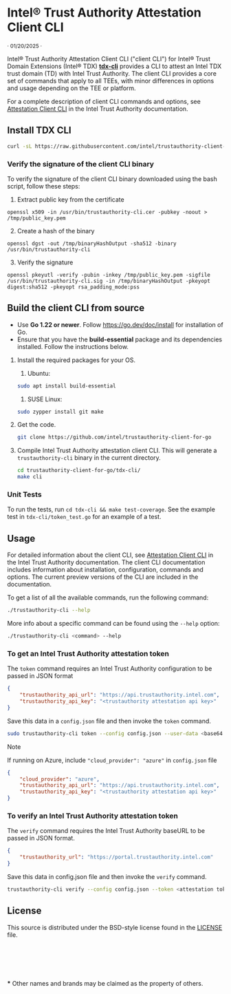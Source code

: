 # Intel® Trust Authority Attestation Client CLI

<p style="font-size: 0.875em;">· 01/20/2025 ·</p>

Intel® Trust Authority Attestation Client CLI ("client CLI") for Intel® Trust Domain Extensions (Intel® TDX) [**tdx-cli**](./tdx-cli) provides a CLI to attest an Intel TDX trust domain (TD) with Intel Trust Authority. The client CLI provides a core set of commands that apply to all TEEs, with minor differences in options and usage depending on the TEE or platform.

For a complete description of client CLI commands and options, see [Attestation Client CLI](https://docs.trustauthority.intel.com/main/articles/integrate-go-tdx-cli.html) in the Intel Trust Authority documentation.

## Install TDX CLI
   ```sh
   curl -sL https://raw.githubusercontent.com/intel/trustauthority-client-for-go/main/release/install-tdx-cli.sh | sudo bash -
   ```

### Verify the signature of the client CLI binary

To verify the signature of the client CLI binary downloaded using the bash script, follow these steps:

1. Extract public key from the certificate
```
openssl x509 -in /usr/bin/trustauthority-cli.cer -pubkey -noout > /tmp/public_key.pem
```

2. Create a hash of the binary
```
openssl dgst -out /tmp/binaryHashOutput -sha512 -binary /usr/bin/trustauthority-cli
```

3. Verify the signature 
```
openssl pkeyutl -verify -pubin -inkey /tmp/public_key.pem -sigfile /usr/bin/trustauthority-cli.sig -in /tmp/binaryHashOutput -pkeyopt digest:sha512 -pkeyopt rsa_padding_mode:pss
```

## Build the client CLI from source

- Use **Go 1.22 or newer**. Follow https://go.dev/doc/install for installation of Go.
- Ensure that you have the **build-essential** package and its dependencies installed. Follow the instructions below.


1. Install the required packages for your OS.
    1. Ubuntu:
    ```sh
    sudo apt install build-essential
    ```
    1. SUSE Linux:
    ```sh
    sudo zypper install git make
    ```

1. Get the code.
    ```sh
    git clone https://github.com/intel/trustauthority-client-for-go
    ```

1. Compile Intel Trust Authority attestation client CLI. This will generate a `trustauthority-cli` binary in the current directory.

    ```sh
    cd trustauthority-client-for-go/tdx-cli/
    make cli
    ```

### Unit Tests

To run the tests, run `cd tdx-cli && make test-coverage`. See the example test in `tdx-cli/token_test.go` for an example of a test.

## Usage

For detailed information about the client CLI, see [Attestation Client CLI](https://docs.trustauthority.intel.com/main/articles/integrate-go-tdx-cli.html) in the Intel Trust Authority documentation. The client CLI documentation includes information about installation, configuration, commands and options. The current preview versions of the CLI are included in the documentation. 

To get a list of all the available commands, run the following command:

```sh
./trustauthority-cli --help
```
More info about a specific command can be found using the `--help` option:

```sh
./trustauthority-cli <command> --help
```

### To get an Intel Trust Authority attestation token

The `token` command requires an Intel Trust Authority configuration to be passed in JSON format

```json
{
    "trustauthority_api_url": "https://api.trustauthority.intel.com",
    "trustauthority_api_key": "<trustauthority attestation api key>"
}
```
Save this data in a `config.json` file and then invoke the `token` command.

```sh
sudo trustauthority-cli token --config config.json --user-data <base64 encoded userdata> --no-eventlog
```
> [!NOTE]
> If running on Azure, include `"cloud_provider": "azure"` in `config.json` file
```json
{
    "cloud_provider": "azure",
    "trustauthority_api_url": "https://api.trustauthority.intel.com",
    "trustauthority_api_key": "<trustauthority attestation api key>"
}
```

### To verify an Intel Trust Authority attestation token

The `verify` command requires the Intel Trust Authority baseURL to be passed in JSON format.

```json
{
    "trustauthority_url": "https://portal.trustauthority.intel.com"
}
```
Save this data in config.json file and then invoke the `verify` command.

```sh
trustauthority-cli verify --config config.json --token <attestation token in JWT format>
```

## License

This source is distributed under the BSD-style license found in the [LICENSE](../LICENSE)
file.

<br><br>
---
**\*** Other names and brands may be claimed as the property of others.